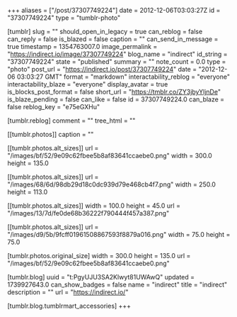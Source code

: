 +++
aliases = ["/post/37307749224"]
date = 2012-12-06T03:03:27Z
id = "37307749224"
type = "tumblr-photo"

[tumblr]
slug = ""
should_open_in_legacy = true
can_reblog = false
can_reply = false
is_blazed = false
caption = ""
can_send_in_message = true
timestamp = 1354763007.0
image_permalink = "https://indirect.io/image/37307749224"
blog_name = "indirect"
id_string = "37307749224"
state = "published"
summary = ""
note_count = 0.0
type = "photo"
post_url = "https://indirect.io/post/37307749224"
date = "2012-12-06 03:03:27 GMT"
format = "markdown"
interactability_reblog = "everyone"
interactability_blaze = "everyone"
display_avatar = true
is_blocks_post_format = false
short_url = "https://tmblr.co/ZY3jbyYljnDe"
is_blaze_pending = false
can_like = false
id = 37307749224.0
can_blaze = false
reblog_key = "e75eGXHu"

[tumblr.reblog]
comment = ""
tree_html = ""

[[tumblr.photos]]
caption = ""

[[tumblr.photos.alt_sizes]]
url = "/images/bf/52/9e09c62fbee5b8af83641ccaebe0.png"
width = 300.0
height = 135.0

[[tumblr.photos.alt_sizes]]
url = "/images/68/6d/98db29d18c0dc939d79e468cb4f7.png"
width = 250.0
height = 113.0

[[tumblr.photos.alt_sizes]]
width = 100.0
height = 45.0
url = "/images/13/7d/fe0de68b36222f790444f457a387.png"

[[tumblr.photos.alt_sizes]]
url = "/images/d9/5b/9fcff01961508867593f8879a016.png"
width = 75.0
height = 75.0

[tumblr.photos.original_size]
width = 300.0
height = 135.0
url = "/images/bf/52/9e09c62fbee5b8af83641ccaebe0.png"

[tumblr.blog]
uuid = "t:PgyUJU3SA2Klwyt81UWAwQ"
updated = 1739927643.0
can_show_badges = false
name = "indirect"
title = "indirect"
description = ""
url = "https://indirect.io/"

[tumblr.blog.tumblrmart_accessories]
+++
